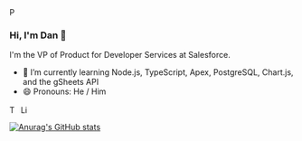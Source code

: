 <!--
**thedanfernandez/thedanfernandez** is a ✨ _special_ ✨ repository because its `README.md` (this file) appears on your GitHub profile.

Here are some ideas to get you started:

- 🔭 I’m currently working on ...
- 🌱 I’m currently learning ...
- 👯 I’m looking to collaborate on ...
- 🤔 I’m looking for help with ...
- 💬 Ask me about ...
- 📫 How to reach me: ...
- 😄 Pronouns: ...
- ⚡ Fun fact: ...
-->

<img align="center" src="https://github.com/thedanfernandez/thedanfernandez/blob/master/images/header.jpeg" alt="Photo of Crystal Mountain" height="16">

### Hi, I'm Dan 👋

I'm the VP of Product for Developer Services at Salesforce. 

- 🌱 I’m currently learning Node.js, TypeScript, Apex, PostgreSQL, Chart.js, and the gSheets API
- 😄 Pronouns: He / Him

<p align="left">
<a href="http://twitter.com/danielfe" target="blank"><img align="center" src="https://github.com/thedanfernandez/thedanfernandez/blob/master/images/twitter.png" alt="Twitter logo" height="16" /></a>
<a href="http://linkedin.com/in/mishmanners" target="blank"><img align="center" src="https://github.com/thedanfernandez/thedanfernandez/blob/master/images/linkedin.png" alt="LinkedIn logo" height="16" /></a>
</p>

[![Anurag's GitHub stats](https://github-readme-stats.vercel.app/api?username=thedanfernandez&count_private=true)](https://github.com/anuraghazra/github-readme-stats)
